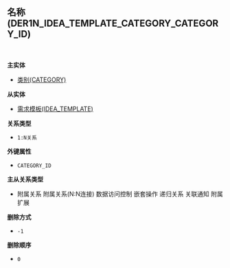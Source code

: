 ## 名称(DER1N_IDEA_TEMPLATE_CATEGORY_CATEGORY_ID) <!-- {docsify-ignore-all} -->



<br>
<p class="panel-title"><b>主实体</b></p>

* [类别(CATEGORY)](module/Base/category)

<p class="panel-title"><b>从实体</b></p>

* [需求模板(IDEA_TEMPLATE)](module/ProdMgmt/idea_template)

<p class="panel-title"><b>关系类型</b></p>

* `1:N关系`

<p class="panel-title"><b>外键属性</b></p>

* `CATEGORY_ID`

<p class="panel-title"><b>主从关系类型</b></p>

* <i class="fa fa-square"/></i> 附属关系 <i class="fa fa-square"/></i> 附属关系(N:N连接) <i class="fa fa-square"/></i> 数据访问控制 <i class="fa fa-square"/></i> 嵌套操作 <i class="fa fa-square"/></i> 递归关系 <i class="fa fa-square"/></i> 关联通知 <i class="fa fa-square"/></i> 附属扩展

<p class="panel-title"><b>删除方式</b></p>

* `-1`

<p class="panel-title"><b>删除顺序</b></p>

* `0`
